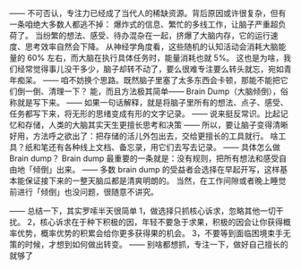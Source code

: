——
不可否认，专注力已经成了当代人的稀缺资源。背后原因或许很复杂，但有一条咱绝大多数人都逃不掉：
爆炸式的信息、繁忙的多线工作，让脑子严重超负荷了。
当纷繁的想法、感受、待办混杂在一起，挤爆了大脑内存，它的运行速度、思考效率自然会下降。
从神经学角度看，这些随机的认知活动会消耗大脑能量的 60% 左右，而大脑在执行具体任务时，能量消耗也就 5%。
这也是为啥，我们经常觉得事儿没干多少，脑子却转不动了，要么很难专注要么转头就忘，宛如青年痴呆。
——
咱不妨换个思路。既然脑子里塞了太多东西会卡顿，那能不能把它们倒一倒、清理一下？
能，而且方法极其简单——
Brain Dump（大脑倾倒），俗称就是写下来。
——
如果一句话解释，就是将脑子里所有的想法、点子、感受、任务都写下来，将无形的思绪变成有形的文字记录。
——
说来挺反常识。比起记忆和存储，人类的大脑其实天生更擅长思考和决策
——
所以，要让脑子变得清晰好用，方法呼之欲出了：把存储的活儿外包出去，交给更擅长的工具就行。
啥工具？纸和笔还有各种线上文档、备忘录，用它们去写去记录。
——
具体怎么做 Brain dump？
Brain dump 最重要的一条就是：没有规则，把所有想法和感受自由地「倾倒」出来。
——
多数 brain dump 的受益者会选择在早起开写，这样基本能保证接下来的一整天脑瓜都是清爽明朗的。
当然，在工作间隙或者晚上睡觉前进行「倾倒」也没问题，很随意不讲究。

——
总结一下，其实罗嗦半天很简单
1，做选择只抓核心诉求，忽略其他一切干扰。
2，核心诉求在于种下积极的因，年轻不要急于求果，积极的因会让你获得概率优势，概率优势的积累会给你更多获得果的机会。
3，不要等到面临困境束手无策的时候，才想到如何做出转变。
——
别啥都想抓，专注一下，做好自己擅长的就够了